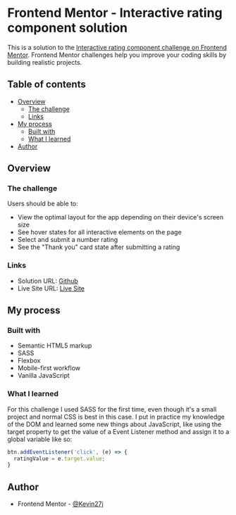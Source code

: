 # Frontend Mentor - Interactive rating component solution

This is a solution to the [Interactive rating component challenge on Frontend Mentor](https://www.frontendmentor.io/challenges/interactive-rating-component-koxpeBUmI). Frontend Mentor challenges help you improve your coding skills by building realistic projects. 

## Table of contents

- [Overview](#overview)
  - [The challenge](#the-challenge)
  - [Links](#links)
- [My process](#my-process)
  - [Built with](#built-with)
  - [What I learned](#what-i-learned)
- [Author](#author)

## Overview

### The challenge

Users should be able to:

- View the optimal layout for the app depending on their device's screen size
- See hover states for all interactive elements on the page
- Select and submit a number rating
- See the "Thank you" card state after submitting a rating

### Links

- Solution URL: [Github](https://github.com/Kevin27j/interactive-rating-component)
- Live Site URL: [Live Site](https://kevin27j.github.io/interactive-rating-component/)

## My process

### Built with

- Semantic HTML5 markup
- SASS
- Flexbox
- Mobile-first workflow
- Vanilla JavaScript

### What I learned

For this challenge I used SASS for the first time, even though it's a small project and normal CSS is best in this case.
I put in practice my knowledge of the DOM and learned some new things about JavaScript, like using the target property to get the value of a Event Listener method and assign it to a global variable like so:

```js
btn.addEventListener('click', (e) => {
  ratingValue = e.target.value;
}
```

## Author

- Frontend Mentor - [@Kevin27j](https://www.frontendmentor.io/profile/Kevin27j)

